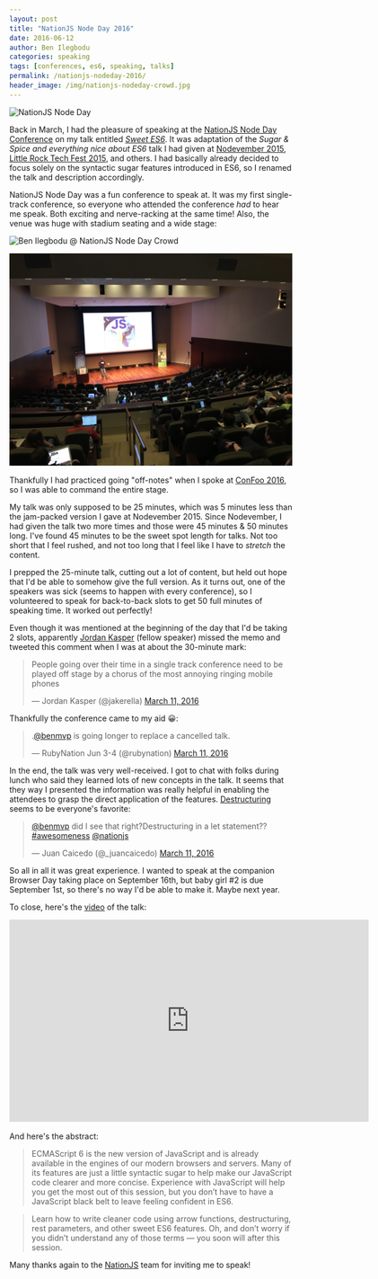 ```yaml
---
layout: post
title: "NationJS Node Day 2016"
date: 2016-06-12
author: Ben Ilegbodu
categories: speaking
tags: [conferences, es6, speaking, talks]
permalink: /nationjs-nodeday-2016/
header_image: /img/nationjs-nodeday-crowd.jpg
---
```


![NationJS Node Day](http://www.benmvp.com/slides/img/nationjs-logo.jpg)

Back in March, I had the pleasure of speaking at the [NationJS Node Day Conference](http://nationjs.com/) on my talk entitled [_Sweet ES6_](http://nationjs.com/program#ben_ilegbodu). It was adaptation of the _Sugar & Spice and everything nice about ES6_ talk I had given at [Nodevember 2015](/nodevember-2015/), [Little Rock Tech Fest 2015](/little-rock-tech-fest-2015/), and others. I had basically already decided to focus solely on the syntactic sugar features introduced in ES6, so I renamed the talk and description accordingly.

NationJS Node Day was a fun conference to speak at. It was my first single-track conference, so everyone who attended the conference _had_ to hear me speak. Both exciting and nerve-racking at the same time! Also, the venue was huge with stadium seating and a wide stage:

![Ben Ilegbodu @ NationJS Node Day Crowd]({{page.header_image}})

![Ben Ilegbodu @ NationJS Node Day Crowd Birds-eye](/img/nationjs-nodeday-crowd2.jpg)

Thankfully I had practiced going "off-notes" when I spoke at [ConFoo 2016](http://confoo.ca/en/2016/session/demystifying-es6), so I was able to command the entire stage.

My talk was only supposed to be 25 minutes, which was 5 minutes less than the jam-packed version I gave at Nodevember 2015. Since Nodevember, I had given the talk two more times and those were 45 minutes & 50 minutes long. I've found 45 minutes to be the sweet spot length for talks. Not too short that I feel rushed, and not too long that I feel like I have to _stretch_ the content.

I prepped the 25-minute talk, cutting out a lot of content, but held out hope that I'd be able to somehow give the full version. As it turns out, one of the speakers was sick (seems to happen with every conference), so I volunteered to speak for back-to-back slots to get 50 full minutes of speaking time. It worked out perfectly!

Even though it was mentioned at the beginning of the day that I'd be taking 2 slots, apparently [Jordan Kasper](https://twitter.com/jakerella) (fellow speaker) missed the memo and tweeted this comment when I was at about the 30-minute mark:

<blockquote class="twitter-tweet" data-lang="en"><p lang="en" dir="ltr">People going over their time in a single track conference need to be played off stage by a chorus of the most annoying ringing mobile phones</p>&mdash; Jordan Kasper (@jakerella) <a href="https://twitter.com/jakerella/status/708333847021092864">March 11, 2016</a></blockquote>
<script async src="//platform.twitter.com/widgets.js" charset="utf-8"></script>

Thankfully the conference came to my aid 😀:

<blockquote class="twitter-tweet" data-lang="en"><p lang="en" dir="ltr">.<a href="https://twitter.com/benmvp">@benmvp</a> is going longer to replace a cancelled talk.</p>&mdash; RubyNation Jun 3-4 (@rubynation) <a href="https://twitter.com/rubynation/status/708336135794102272">March 11, 2016</a></blockquote>
<script async src="//platform.twitter.com/widgets.js" charset="utf-8"></script>

In the end, the talk was very well-received. I got to chat with folks during lunch who said they learned lots of new concepts in the talk. It seems that they way I presented the information was really helpful in enabling the attendees to grasp the direct application of the features. [Destructuring](/learning-es6-destructuring/) seems to be everyone's favorite:

<blockquote class="twitter-tweet" data-lang="en"><p lang="en" dir="ltr"><a href="https://twitter.com/benmvp">@benmvp</a> did I see that right?Destructuring in a let statement?? <a href="https://twitter.com/hashtag/awesomeness?src=hash">#awesomeness</a> <a href="https://twitter.com/nationjs">@nationjs</a></p>&mdash; Juan Caicedo (@_juancaicedo) <a href="https://twitter.com/_juancaicedo/status/708331603207004161">March 11, 2016</a></blockquote>
<script async src="//platform.twitter.com/widgets.js" charset="utf-8"></script>

So all in all it was great experience. I wanted to speak at the companion Browser Day taking place on September 16th, but baby girl #2 is due September 1st, so there's no way I'd be able to make it. Maybe next year.

To close, here's the [video](https://vimeopro.com/user24051491/nationjs-node-day-march-11-2016/video/169948346) of the talk:

<iframe src="https://player.vimeo.com/video/169948346" width="640" height="360" frameborder="0" webkitallowfullscreen mozallowfullscreen allowfullscreen></iframe>

And here's the abstract:

> ECMAScript 6 is the new version of JavaScript and is already available in the engines of our modern browsers and servers. Many of its features are just a little syntactic sugar to help make our JavaScript code clearer and more concise. Experience with JavaScript will help you get the most out of this session, but you don’t have to have a JavaScript black belt to leave feeling confident in ES6.

> Learn how to write cleaner code using arrow functions, destructuring, rest parameters, and other sweet ES6 features. Oh, and don’t worry if you didn’t understand any of those terms — you soon will after this session.

Many thanks again to the [NationJS](http://nationjs.com/) team for inviting me to speak!
